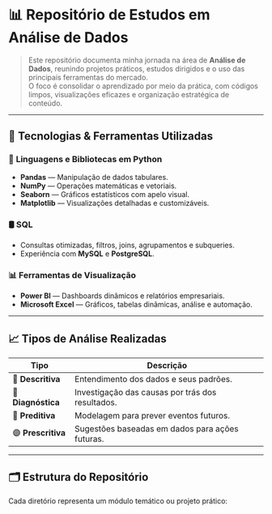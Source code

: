 # 📊 Repositório de Estudos em Análise de Dados

> Este repositório documenta minha jornada na área de **Análise de Dados**, reunindo projetos práticos, estudos dirigidos e o uso das principais ferramentas do mercado.  
> O foco é consolidar o aprendizado por meio da prática, com códigos limpos, visualizações eficazes e organização estratégica de conteúdo.

---

## 🧠 Tecnologias & Ferramentas Utilizadas

### 🐍 **Linguagens e Bibliotecas em Python**
- **Pandas** — Manipulação de dados tabulares.
- **NumPy** — Operações matemáticas e vetoriais.
- **Seaborn** — Gráficos estatísticos com apelo visual.
- **Matplotlib** — Visualizações detalhadas e customizáveis.

### 🛢️ **SQL**
- Consultas otimizadas, filtros, joins, agrupamentos e subqueries.
- Experiência com **MySQL** e **PostgreSQL**.

### 📊 **Ferramentas de Visualização**
- **Power BI** — Dashboards dinâmicos e relatórios empresariais.
- **Microsoft Excel** — Gráficos, tabelas dinâmicas, análise e automação.

---

## 📈 Tipos de Análise Realizadas

| Tipo                | Descrição                              |
|---------------------|-----------------------------------------|
| 🔹 **Descritiva**     | Entendimento dos dados e seus padrões. |
| 🔸 **Diagnóstica**    | Investigação das causas por trás dos resultados. |
| 🔷 **Preditiva**      | Modelagem para prever eventos futuros. |
| 🟣 **Prescritiva**    | Sugestões baseadas em dados para ações futuras. |

---

## 🗂️ Estrutura do Repositório

Cada diretório representa um módulo temático ou projeto prático:

